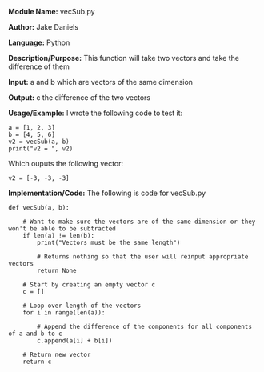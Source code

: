 **Module Name:** vecSub.py

**Author:** Jake Daniels

**Language:** Python

**Description/Purpose:** This function will take two vectors and take the difference of them

**Input:** a and b which are vectors of the same dimension

**Output:** c the difference of the two vectors

**Usage/Example:** I wrote the following code to test it:

    a = [1, 2, 3]
    b = [4, 5, 6]
    v2 = vecSub(a, b)
    print("v2 = ", v2)

Which ouputs the following vector:

    v2 = [-3, -3, -3]

**Implementation/Code:** The following is code for vecSub.py

    def vecSub(a, b):
        
        # Want to make sure the vectors are of the same dimension or they won't be able to be subtracted
        if len(a) != len(b):
            print("Vectors must be the same length")
            
            # Returns nothing so that the user will reinput appropriate vectors
            return None
        
        # Start by creating an empty vector c
        c = []
        
        # Loop over length of the vectors
        for i in range(len(a)):
        
            # Append the difference of the components for all components of a and b to c
            c.append(a[i] + b[i])
        
        # Return new vector
        return c

